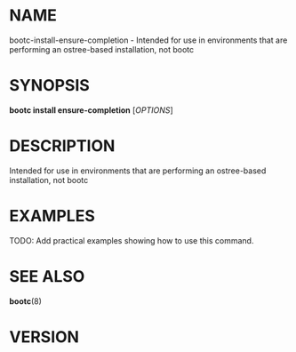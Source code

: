 # NAME

bootc-install-ensure-completion - Intended for use in environments that are performing an ostree-based installation, not bootc

# SYNOPSIS

**bootc install ensure-completion** [*OPTIONS*]

# DESCRIPTION

Intended for use in environments that are performing an ostree-based installation, not bootc

<!-- BEGIN GENERATED OPTIONS -->
<!-- END GENERATED OPTIONS -->

# EXAMPLES

TODO: Add practical examples showing how to use this command.

# SEE ALSO

**bootc**(8)

# VERSION

<!-- VERSION PLACEHOLDER -->
